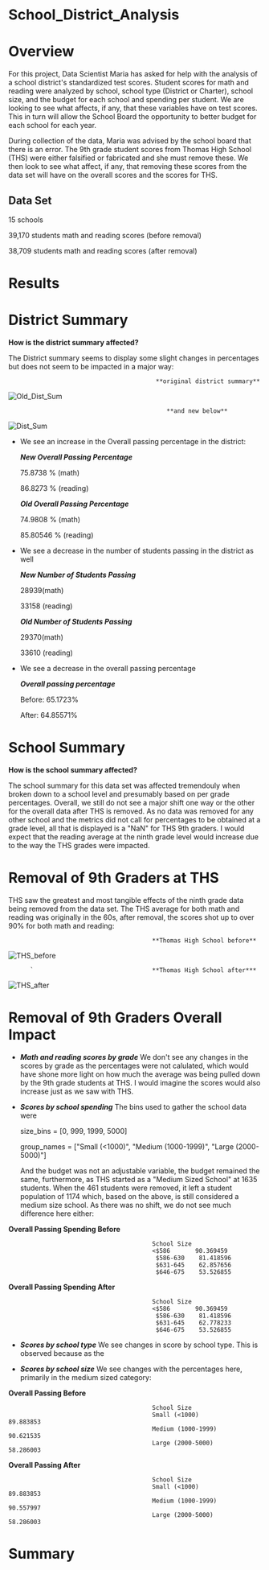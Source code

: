 # School_District_Analysis #

# **Overview** #

For this project, Data Scientist Maria has asked for help with the analysis of a school district's standardized test scores. Student scores for math and reading were analyzed by school, school type (District or Charter), school size, and the budget for each school and spending per student. We are looking to see what affects, if any, that these variables have on test scores. This in turn will allow the School Board the opportunity to better budget for each school for each year.

During collection of the data, Maria was advised by the school board that there is an error. The 9th grade student scores from Thomas High School (THS) were either falsified or fabricated and she must remove these. We then look to see what affect, if any, that removing these scores from the data set will have on the overall scores and the scores for THS.

## Data Set ##

15 schools 

39,170 students math and reading scores (before removal)

38,709 students math and reading scores (after removal)


# Results #

# **District Summary** #
**How is the district summary affected?**

The District summary seems to display some slight changes in percentages but does not seem to be impacted in a major way:

                                             **original district summary**
                     
![Old_Dist_Sum](https://user-images.githubusercontent.com/99927324/164128480-e6266b59-af2b-4063-8d73-6937dd9bcdd1.png)
                                                
                                                **and new below**

![Dist_Sum](https://user-images.githubusercontent.com/99927324/164128555-670ffb54-d11c-4036-991e-05be9af0f17b.png)

- We see an increase in the Overall passing percentage in the district:

    ***New Overall Passing Percentage***
  
    75.8738 % (math)
  
    86.8273 % (reading) 

    ***Old Overall Passing Percentage***
  
    74.9808 % (math)
  
    85.80546 % (reading) 


- We see a decrease in the number of students passing in the district as well

    ***New Number of Students Passing***
  
    28939(math)
  
    33158 (reading)
  

    ***Old Number of Students Passing***
  
    29370(math)
  
    33610 (reading) 
  

- We see a decrease in the overall passing percentage

    ***Overall passing percentage***

    Before: 65.1723%
  
    After: 64.85571%
  

# **School Summary** #
**How is the school summary affected?**

The school summary for this data set was affected tremendouly when broken down to a school level and presumably based on per grade percentages.  Overall, we still do not see a major shift one way or the other for the overall data after THS is removed. As no data was removed for any other school and the metrics did not call for percentages to be obtained at a grade level, all that is displayed is a "NaN" for THS 9th graders. I would expect that the reading average at the ninth grade level would increase due to the way the THS grades were impacted. 

# **Removal of 9th Graders at THS** #
THS saw the greatest and most tangible effects of the ninth grade data being removed from the data set. The THS average for both math and reading was originally in the 60s, after removal, the scores shot up to over 90% for both math and reading:


                                            **Thomas High School before**
![THS_before](https://user-images.githubusercontent.com/99927324/164128855-4cbf543d-b8ac-4367-ab93-3821d50a9586.png)



          `                                 **Thomas High School after***
![THS_after](https://user-images.githubusercontent.com/99927324/164128949-d408a1af-4f20-4c9d-b209-f6276ae60043.png)




# **Removal of 9th Graders Overall Impact** #

- ***Math and reading scores by grade***
  We don't see any changes in the scores by grade as the percentages were not calulated, which would have shone more light on how much the average was being pulled       down by the 9th grade students at THS. I would imagine the scores would also increase just as we saw with THS.

- ***Scores by school spending***
    The bins used to gather the school data were 

    size_bins = [0, 999, 1999, 5000]

    group_names = ["Small (<1000)", "Medium (1000-1999)", "Large (2000-5000)"]

    And the budget was not an adjustable variable, the budget remained the same, furthermore, as THS started as a "Medium Sized School" at 1635 students. When the 461     students were removed, it left a student population of 1174 which, based on the above, is still considered a medium size school. As there was no shift, we do not 
    see much difference here either:
    
    
**Overall Passing Spending Before**

                                            School Size
                                            <$586       90.369459
                                             $586-630    81.418596
                                             $631-645    62.857656
                                             $646-675    53.526855


**Overall Passing Spending After**

                                            School Size
                                            <$586       90.369459
                                             $586-630    81.418596
                                             $631-645    62.778233
                                             $646-675    53.526855
                                            
                                            
                                            
    
- ***Scores by school type***
We see changes in score by school type. This is observed because as the 
    
    
    
- ***Scores by school size***
We see changes with the percentages here, primarily in the medium sized category:






**Overall Passing Before**

                                            School Size
                                            Small (<1000)         89.883853
                                            Medium (1000-1999)    90.621535
                                            Large (2000-5000)     58.286003
                                          

**Overall Passing After**

                                            School Size
                                            Small (<1000)         89.883853
                                            Medium (1000-1999)    90.557997
                                            Large (2000-5000)     58.286003

# **Summary** #
